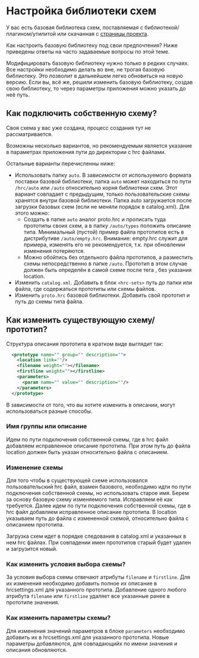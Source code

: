# Настройка библиотеки схем

У вас есть базовая библиотека схем, поставляемая с библиотекой/плагином/утилитой или скачанная с [страницы проекта](https://github.com/colorer/Colorer-schemes/releases).

Как настроить базовую библиотеку под свои предпочтения? Ниже приведены ответы на часто задаваемые вопросы по этой теме.

Модифицировать базовую библиотеку нужно только в редких случаях. Все настройки необходимо делать во вне, не трогая базовую библиотеку. Это
позволит в дальнейшем легко обновиться на новую версию. Если вы, всё же, решили изменить базовую библиотеку, создав свою библиотеку, то через параметры приложения можно указать до неё путь.

## Как подключить собственную схему?

Своя схема у вас уже создана, процесс создания тут не рассматривается.

Возможны несколько вариантов, но рекомендуемым является указание в параметрах приложения пути до директории с hrc файлами.

Остальные варианты перечисленны ниже:

* Использовать папку `auto`. В зависимости от используемого формата поставки базовой библиотеки, папка `auto` может находиться по пути `/hrc/auto` или `/auto` относительно корня библиотеки схем. Этот вариант совпадает с предыдущим, только пользовательские схемы хранятся внутри базовой библиотеки. Папка auto загружается после загрузки базовых схем (если не меняли порядок в catalog.xml). Для этого можно:
    * Создать в папке `auto` аналог proto.hrc и прописать туда прототипы своих схем, а в папку `/auto/types` положить описание типа. Минимальный (пустой) пример файла прототипов
      есть в дистрибутиве `/auto/empty.hrc`.
      Внимание: empty.hrc служит для примера, изменять его не рекомендуется, т.к. при обновлении изменения потеряются.
    * Можно обойтись без отдельного файла прототипов, а разместить схемы непосредственно в папке `/auto`. Прототип в этом случае должен быть определён в самой схеме после
      тега <hrc>, без указания location.
* Изменить `catalog.xml`. Добавить в блок `<hrс-sets>` путь до папки или файла, где содержаться прототипы или схемы файлов.
* Изменить `proto.hrc` базовой библиотеки. Добавить свой прототип и путь до схемы типа файла.


## Как изменить существующую схему/прототип?

Структура описания прототипа в кратком виде выглядит так:

```xml
  <prototype name="" group="" description="">
    <location link=""/>
    <filename weight=""></filename>
    <firstline weight=""></firstline>
    <parameters>
      <param name="" value="" description=""/>
    </parameters>
  </prototype>
```

В зависимости от того, что вы хотите изменить в описании, могут использоваться разные способы.

### Имя группы или описание

Идем по пути подключения собственной схемы, где в hrc файл добавляем исправленное описание прототипа. При этом путь до файла location должен быть указан относительно файла с описанием.

### Изменение схемы

Для того чтобы в существующей схеме использовался пользовательский hrc файл, взамен базового, необходимо идти по пути подключения собственной схемы, но использовать старое имя.
Берем за основу базовую схему изменяемого типа. Исправляем её как требуется. Далее идем по пути подключения собственной схемы, где в hrc файл добавляем исправленное описание прототипа. В location указываем путь до файла с измененной схемой, относительно файла с описанием прототипа.

Загрузка схем идет в порядке следования в catalog.xml и указанных в нем hrc файлах. При совпадении имен прототипов старый будет удален и загрузится новый.

### Как изменить условия выбора схемы?

За условия выбора схемы отвечают атрибуты `filename` и `firstline`. Для их изменения необходимо добавить полное их описание в hrcsettings.xml для указанного прототипа. Добавление одного любого атрибута `filename` или `firstline` удаляет все указанные ранее в прототипе значения.


### Как изменить параметры схемы?

Для изменения значений параметров в блоке `parameters` необходимо добавить их в hrcsettings.xml для указанного прототипа. Новые параметры добавляются, для совпадающийх по имени значения и описания обновляются.